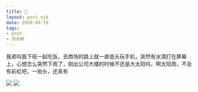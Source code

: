 ```yaml
---
title: 🌈
layout: post.njk
date: 2020-08-19
tags:
- post
- 流水帐
---
```


我弟叫我下班一起吃饭，去商场的路上就一直低头玩手机，突然有水滴打在屏幕上，心想怎么突然下雨了，刚出公司大楼的时候不还是大太阳吗，啊太阳雨，不会有彩虹吧，一抬头，还真有

![](/img/rainbow/20200819_192505.jpg)
![](/img/rainbow/20200820_073732.jpg)
